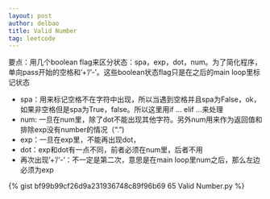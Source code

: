 ```yaml
---
layout: post
author: delbao
title: Valid Number
tag: leetcode
---
```


要点：用几个boolean flag来区分状态：spa，exp，dot，num。为了简化程序，单向pass开始的空格和’+’/’-’。这些boolean状态flag只是在之后的main loop里标记状态
 
- spa：用来标记空格不在字符中出现，所以当遇到空格并且spa为False，ok，如果非空格但是spa为True，false。所以这里用if … elif ...来处理
- num: 一旦在num里，除了dot不能出现其他字符。另外num用来作为返回值和排除exp没有number的情况（“.”)
- exp：一旦在exp里，不能再出现dot，
- dot：exp和dot有一点不同，前者必须在num里，后者不用
- 再次出现’+’/‘-’：不一定是第二次，意思是在main loop里num之后，那么左边必须为exp

{% gist bf99b99cf26d9a231936748c89f96b69 65 Valid Number.py %}
